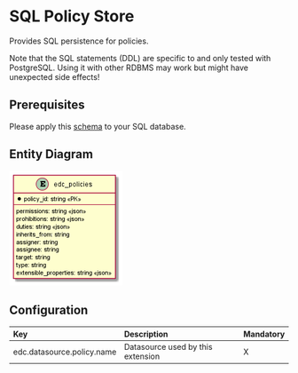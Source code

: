 # SQL Policy Store

Provides SQL persistence for policies.

Note that the SQL statements (DDL) are specific to and only tested with PostgreSQL. Using it with other RDBMS may work
but might have unexpected side effects!

## Prerequisites

Please apply this [schema](src/main/resources/schema.sql) to your SQL database.

## Entity Diagram

![ER Diagram](docs/er.png)
<!--
```plantuml
@startuml
entity edc_policydefinitions {
  * policy_id: string <<PK>>
  --
  * access_policy: string <<json>>
  * contract_policy: string <<json>>
  * assets_selector: string <<json>>
  * permissions: string <<json>>
  * prohibitions: string <<json>>
  * duties: string <<json>>
  * extensible_properties: string <<json>>
  * inherits_from: string
  * assigner: string
  * assignee: string
  * target: string
  * policy_type: string <<json>>
}
@enduml
```
-->

## Configuration

| Key                        | Description                       | Mandatory | 
|:---------------------------|:----------------------------------|-----------|
| edc.datasource.policy.name | Datasource used by this extension | X         |
